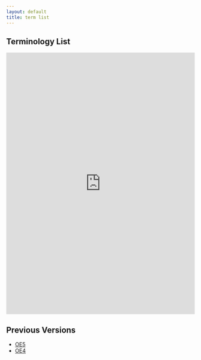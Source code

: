 ```yaml
---
layout: default
title: term list
---
```


## Terminology List
<iframe src="https://docs.google.com/spreadsheets/d/e/2PACX-1vSoMEFIQqIq7RLcNeafvIITdRQKJPF-ng3VNd6Indfvq0Y7a22CFsaySG_O6tVz95okYdSercGKpDe5/pubhtml?widget=true&amp;headers=false" style="width: 100%;height: 700px;border: none;"></iframe>

## Previous Versions
- [OE5](https://docs.google.com/spreadsheets/d/e/2PACX-1vRZvP_UbEfq3bzpG8iJ6pmKsm1wEsGDQJKNADa5zxt0hwza-Rn5CaL-vB_ru_g5LxPBMSQt7JtRq2iu/pubhtml)
- [OE4](https://docs.google.com/spreadsheets/d/1NJ5DzRQCueGMvuhzkG67xBFnE02F3y053zUXh8SypeI/edit?usp=sharing)
